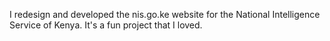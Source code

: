 I redesign and developed the nis.go.ke website for the National Intelligence Service of Kenya. It's a fun project that I loved.
